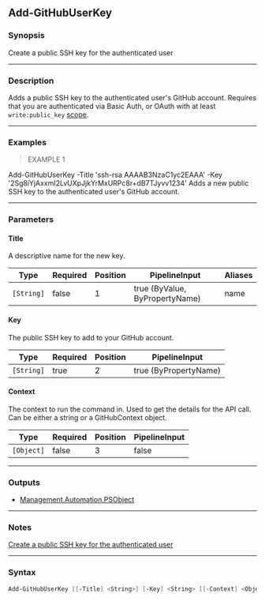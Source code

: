 Add-GitHubUserKey
-----------------

### Synopsis
Create a public SSH key for the authenticated user

---

### Description

Adds a public SSH key to the authenticated user's GitHub account.
Requires that you are authenticated via Basic Auth, or OAuth with at least `write:public_key`
[scope](https://docs.github.com/apps/building-oauth-apps/understanding-scopes-for-oauth-apps/).

---

### Examples
> EXAMPLE 1

Add-GitHubUserKey -Title 'ssh-rsa AAAAB3NzaC1yc2EAAA' -Key '2Sg8iYjAxxmI2LvUXpJjkYrMxURPc8r+dB7TJyvv1234'
Adds a new public SSH key to the authenticated user's GitHub account.

---

### Parameters
#### **Title**
A descriptive name for the new key.

|Type      |Required|Position|PipelineInput                 |Aliases|
|----------|--------|--------|------------------------------|-------|
|`[String]`|false   |1       |true (ByValue, ByPropertyName)|name   |

#### **Key**
The public SSH key to add to your GitHub account.

|Type      |Required|Position|PipelineInput        |
|----------|--------|--------|---------------------|
|`[String]`|true    |2       |true (ByPropertyName)|

#### **Context**
The context to run the command in. Used to get the details for the API call.
Can be either a string or a GitHubContext object.

|Type      |Required|Position|PipelineInput|
|----------|--------|--------|-------------|
|`[Object]`|false   |3       |false        |

---

### Outputs
* [Management.Automation.PSObject](https://learn.microsoft.com/en-us/dotnet/api/System.Management.Automation.PSObject)

---

### Notes
[Create a public SSH key for the authenticated user](https://docs.github.com/rest/users/keys#create-a-public-ssh-key-for-the-authenticated-user)

---

### Syntax
```PowerShell
Add-GitHubUserKey [[-Title] <String>] [-Key] <String> [[-Context] <Object>] [<CommonParameters>]
```
